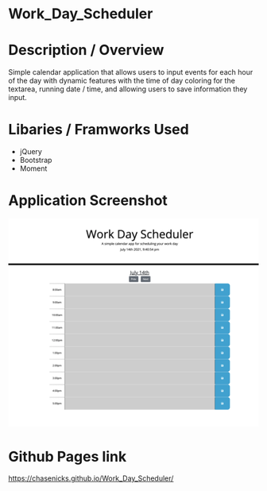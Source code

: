 # Work_Day_Scheduler

# Description / Overview

Simple calendar application that allows users to input events for each hour
of the day with dynamic features with the time of day coloring for the textarea, running date / time, and allowing users to save information they input.

# Libaries / Framworks Used

* jQuery
* Bootstrap
* Moment

# Application Screenshot

![Work Day App](./img/example.png)

# Github Pages link

https://chasenicks.github.io/Work_Day_Scheduler/
